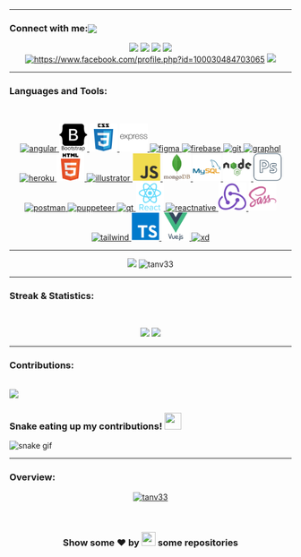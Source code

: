 <br />
<br />
<hr />

<h3 align="left">
  Connect with me:<img
    align="center"
    src="https://github.com/CyberBoyAyush/CyberBoyAyush/raw/master/gifs/Handshake.gif"
    height="45px"
    style="max-width: 100%"
  />
</h3>
<p align="center">
  <a
    href="https://linkedin.com/in/tanveer-khan-b4a3b621b"
    target="_blank"
    rel="noopener noreferrer"
    ><img
      src="https://camo.githubusercontent.com/0ff78512f45d498526f436fb6bb7c8cc39c7a2a8a3eef8b13df9553c34b3b5e3/68747470733a2f2f696d672e69636f6e73382e636f6d2f636c6f7564732f39302f3461393065322f6c696e6b6564696e2e706e67"
      data-canonical-src="https://img.icons8.com/clouds/90/4a90e2/linkedin.png"
      style="max-width: 100%"
  /></a>
  <a
    href="mailto:tanveer.khan2692000@gmail.com"
    target="_blank"
    rel="noopener noreferrer"
    ><img
      src="https://camo.githubusercontent.com/1d9a59c6da0107279901779c1f1a96a5aec8a0830399e05eb0aef47d9d565d53/68747470733a2f2f696d672e69636f6e73382e636f6d2f636c6f7564732f39302f3461393065322f676d61696c2e706e67"
      data-canonical-src="https://img.icons8.com/clouds/90/4a90e2/gmail.png"
      style="max-width: 100%"
  /></a>
  <a
    href="https://www.facebook.com/people/Muhammad-Tanveer-Khan/100007686159316/"
    target="_blank"
    rel="noopener noreferrer"
    ><img
      src="https://camo.githubusercontent.com/1248785395376b11590e99ea35def3889d84f93beb765cee43874a4700d4c1d1/68747470733a2f2f696d672e69636f6e73382e636f6d2f636c6f7564732f39302f3030303030302f66616365626f6f6b2d6e65772e706e67"
      data-canonical-src="https://img.icons8.com/clouds/90/000000/facebook-new.png"
      style="max-width: 100%"
  /></a>
  <a
    href="https://api.whatsapp.com/send?phone=03342177092"
    target="_blank"
    rel="noopener noreferrer"
    ><img
      src="https://camo.githubusercontent.com/175e706a636868b0dfdea77549b7b337238bc54cd4bfa0286fc4afd33d13a437/68747470733a2f2f696d672e69636f6e73382e636f6d2f636c6f7564732f39302f3030303030302f77686174736170702e706e67"
      data-canonical-src="https://img.icons8.com/clouds/90/000000/whatsapp.png"
      style="max-width: 100%"
  /></a>
  <a
    href="https://www.youtube.com/channel/UCkaILtAH8BRdWvqpTvPUTug"
    target="_blank"
    rel="noopener noreferrer"
    ><img
      src="https://i.pinimg.com/originals/d4/1c/c6/d41cc6d360aeb4d4ea3f61a6c894aaa8.png"
      alt="https://www.facebook.com/profile.php?id=100030484703065"
      height="95"
  /></a>
  <a
    href="https://stackoverflow.com/users/17144605"
    target="_blank"
    rel="noopener noreferrer"
    ><img
      src="https://i.pinimg.com/originals/82/c0/4f/82c04f311cbdae05b5c729b9ff6ab588.png"
      height="95"
  /></a>

  <br />
</p>

<hr />

<h3 align="left">Languages and Tools:</h3>
<br />
<p align="center">
  <a href="https://angular.io" target="_blank" rel="noreferrer">
    <img
      src="https://angular.io/assets/images/logos/angular/angular.svg"
      alt="angular"
      height="50"
      width="50"
    />
  </a>
  <a href="https://getbootstrap.com" target="_blank" rel="noreferrer">
    <img
      src="https://raw.githubusercontent.com/devicons/devicon/master/icons/bootstrap/bootstrap-plain-wordmark.svg"
      alt="bootstrap"
      height="50"
      width="50"
    />
  </a>
  <a href="https://www.w3schools.com/css/" target="_blank" rel="noreferrer">
    <img
      src="https://raw.githubusercontent.com/devicons/devicon/master/icons/css3/css3-original-wordmark.svg"
      alt="css3"
      height="50"
      width="50"
    />
  </a>
  <a href="https://expressjs.com" target="_blank" rel="noreferrer">
    <img
      src="https://raw.githubusercontent.com/devicons/devicon/master/icons/express/express-original-wordmark.svg"
      alt="express"
      height="50"
      width="50"
    />
  </a>
  <a href="https://www.figma.com/" target="_blank" rel="noreferrer">
    <img
      src="https://www.vectorlogo.zone/logos/figma/figma-icon.svg"
      alt="figma"
      height="50"
      width="50"
    />
  </a>
  <a href="https://firebase.google.com/" target="_blank" rel="noreferrer">
    <img
      src="https://www.vectorlogo.zone/logos/firebase/firebase-icon.svg"
      alt="firebase"
      height="50"
      width="50"
    />
  </a>
  <a href="https://git-scm.com/" target="_blank" rel="noreferrer">
    <img
      src="https://www.vectorlogo.zone/logos/git-scm/git-scm-icon.svg"
      alt="git"
      height="50"
      width="50"
    />
  </a>
  <a href="https://graphql.org" target="_blank" rel="noreferrer">
    <img
      src="https://www.vectorlogo.zone/logos/graphql/graphql-icon.svg"
      alt="graphql"
      height="50"
      width="50"
    />
  </a>
  <a href="https://heroku.com" target="_blank" rel="noreferrer">
    <img
      src="https://www.vectorlogo.zone/logos/heroku/heroku-icon.svg"
      alt="heroku"
      height="50"
      width="50"
    />
  </a>
  <a href="https://www.w3.org/html/" target="_blank" rel="noreferrer">
    <img
      src="https://raw.githubusercontent.com/devicons/devicon/master/icons/html5/html5-original-wordmark.svg"
      alt="html5"
      height="50"
      width="50"
    />
  </a>
  <a
    href="https://www.adobe.com/in/products/illustrator.html"
    target="_blank"
    rel="noreferrer"
  >
    <img
      src="https://www.vectorlogo.zone/logos/adobe_illustrator/adobe_illustrator-icon.svg"
      alt="illustrator"
      height="50"
      width="50"
    />
  </a>
  <a
    href="https://developer.mozilla.org/en-US/docs/Web/JavaScript"
    target="_blank"
    rel="noreferrer"
  >
    <img
      src="https://raw.githubusercontent.com/devicons/devicon/master/icons/javascript/javascript-original.svg"
      alt="javascript"
      height="50"
      width="50"
    />
  </a>
  <a href="https://www.mongodb.com/" target="_blank" rel="noreferrer">
    <img
      src="https://raw.githubusercontent.com/devicons/devicon/master/icons/mongodb/mongodb-original-wordmark.svg"
      alt="mongodb"
      height="50"
      width="50"
    />
  </a>
  <a href="https://www.mysql.com/" target="_blank" rel="noreferrer">
    <img
      src="https://raw.githubusercontent.com/devicons/devicon/master/icons/mysql/mysql-original-wordmark.svg"
      alt="mysql"
      height="50"
      width="50"
    />
  </a>
  <a href="https://nodejs.org" target="_blank" rel="noreferrer">
    <img
      src="https://raw.githubusercontent.com/devicons/devicon/master/icons/nodejs/nodejs-original-wordmark.svg"
      alt="nodejs"
      height="50"
      width="50"
    />
  </a>
  <a href="https://www.photoshop.com/en" target="_blank" rel="noreferrer">
    <img
      src="https://raw.githubusercontent.com/devicons/devicon/master/icons/photoshop/photoshop-line.svg"
      alt="photoshop"
      height="50"
      width="50"
    />
  </a>
  <a href="https://postman.com" target="_blank" rel="noreferrer">
    <img
      src="https://www.vectorlogo.zone/logos/getpostman/getpostman-icon.svg"
      alt="postman"
      height="50"
      width="50"
    />
  </a>
  <a
    href="https://github.com/puppeteer/puppeteer"
    target="_blank"
    rel="noreferrer"
  >
    <img
      src="https://www.vectorlogo.zone/logos/pptrdev/pptrdev-official.svg"
      alt="puppeteer"
      height="50"
      width="50"
    />
  </a>
  <a href="https://www.qt.io/" target="_blank" rel="noreferrer">
    <img
      src="https://upload.wikimedia.org/wikipedia/commons/0/0b/Qt_logo_2016.svg"
      alt="qt"
      height="50"
      width="50"
    />
  </a>
  <a href="https://reactjs.org/" target="_blank" rel="noreferrer">
    <img
      src="https://raw.githubusercontent.com/devicons/devicon/master/icons/react/react-original-wordmark.svg"
      alt="react"
      height="50"
      width="50"
    />
  </a>
  <a href="https://reactnative.dev/" target="_blank" rel="noreferrer">
    <img
      src="https://reactnative.dev/img/header_logo.svg"
      alt="reactnative"
      height="50"
      width="50"
    />
  </a>
  <a href="https://redux.js.org" target="_blank" rel="noreferrer">
    <img
      src="https://raw.githubusercontent.com/devicons/devicon/master/icons/redux/redux-original.svg"
      alt="redux"
      height="50"
      width="50"
    />
  </a>
  <a href="https://sass-lang.com" target="_blank" rel="noreferrer">
    <img
      src="https://raw.githubusercontent.com/devicons/devicon/master/icons/sass/sass-original.svg"
      alt="sass"
      height="50"
      width="50"
    />
  </a>
  <a href="https://tailwindcss.com/" target="_blank" rel="noreferrer">
    <img
      src="https://www.vectorlogo.zone/logos/tailwindcss/tailwindcss-icon.svg"
      alt="tailwind"
      height="50"
      width="50"
    />
  </a>
  <a href="https://www.typescriptlang.org/" target="_blank" rel="noreferrer">
    <img
      src="https://raw.githubusercontent.com/devicons/devicon/master/icons/typescript/typescript-original.svg"
      alt="typescript"
      height="50"
      width="50"
    />
  </a>
  <a href="https://vuejs.org/" target="_blank" rel="noreferrer">
    <img
      src="https://raw.githubusercontent.com/devicons/devicon/master/icons/vuejs/vuejs-original-wordmark.svg"
      alt="vuejs"
      height="50"
      width="50"
    />
  </a>
  <a
    href="https://www.adobe.com/products/xd.html"
    target="_blank"
    rel="noreferrer"
  >
    <img
      src="https://cdn.worldvectorlogo.com/logos/adobe-xd.svg"
      alt="xd"
      height="50"
      width="50"
    />
  </a>
</p>

<hr />

<p align="center">
  <img
    height="230px"
    src="https://i.pinimg.com/564x/28/f2/76/28f2765e35060ace8830174479e60976.jpg"
  />
  <img
    height="200px"
    src="https://github-readme-stats.vercel.app/api/top-langs?username=tanv33&show_icons=true&locale=en&layout=compact"
    alt="tanv33"
  />
</p>

<hr />
<h3 align="left">Streak & Statistics:</h3>
<br />
<p align="center">
  <img
    width="48%"
    src="https://github-readme-streak-stats.herokuapp.com/?user=tanv33&theme=light"
  />
  <img
    width="48%"
    src="https://github-readme-stats.vercel.app/api?username=tanv33&show_icons=true&theme=light"
  />
</p>

<hr />
<h3 align="left">Contributions:</h3>
<br />
<img
  src="https://github-readme-activity-graph.vercel.app/graph?username=tanv33&bg_color=2e3440&color=88c0d0&line=88c0d0&point=ffffff&area=true&hide_border=true"
  style="max-width: 100%"
/>

<h3 align="left">
  Snake eating up my contributions!
  <img
    src="https://c.tenor.com/BczFoyx41WoAAAAj/swallowed-the-mighty-ones.gif"
    width="30"
    height="30"
  />
</h3>

![snake
gif](https://github.com/tanv33/tanv33/blob/output/github-contribution-grid-snake.gif)

<hr />

<h3>Overview:</h3>
<p align="center">
  <a href="https://github.com/ryo-ma/github-profile-trophy"
    ><img
      src="https://github-profile-trophy.vercel.app/?username=tanv33"
      alt="tanv33"
  /></a>
</p>

<br />
<h3 align="center">
  Show some ❤ by
  <img src="https://imgur.com/o7ncZFp.jpg" height="25px" width="25px" /> some
  repositories
</h3>
<!-- End -->
